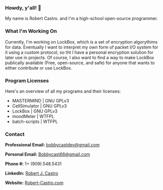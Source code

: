 ### Howdy, y'all! 👋

My name is Robert Castro. and I'm a high-school open-source programmer.

### What I'm Working On

Currently, I'm working on LockBox, which is a set of encryption algorythims for data.
Eventually I want to interpret my own form of packet I/O system for it using a custom protocol,
so tht I have a personal encryption solution for later use in projects. Of course, I also want
to find a way to make LockBox publically available (Free, open-source, and safe) for anyone that wants to either contribute
or use LockBox.

### Program Licenses

Here's an overview of all my programs and their licenses:

- MASTERMIND | GNU GPLv3
- CellSimulator | GNU GPLv3
- LockBox | GNU GPLv3
- moodMeter | WTFPL
- batch-scripts | WTFPL

### Contact

**Professional Email:** [bobbycastdev@gmail.com](mailto:bobbycastdev@gmail.com)

**Personal Email:** [Bobbycast66@gmail.com](mailto:bobbycast66@gmail.com)

**Phone #:** 1+ (909).548.5431

**LinkedIn:** [Robert J. Castro](https://www.linkedin.com/in/robertjcastro06)

**Website:** [Robert-Castro.com](https://www.robert-castro.com)

<!--
**Windows-CPP/Windows-CPP** is a ✨ _special_ ✨ repository because its `README.md` (this file) appears on your GitHub profile.

Here are some ideas to get you started:

- 🔭 I’m currently working on ...
- 🌱 I’m currently learning ...
- 👯 I’m looking to collaborate on ...
- 🤔 I’m looking for help with ...
- 💬 Ask me about ...
- 📫 How to reach me: ...
- 😄 Pronouns: ...
- ⚡ Fun fact: ...
-->
